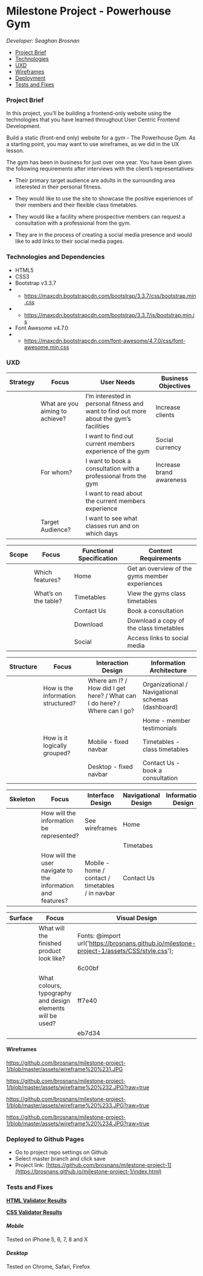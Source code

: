 # Milestone Project - Powerhouse Gym

*Developer: Seaghan Brosnan*

- [Project Brief](#project-brief)
- [Technologies](#technologies-and-dependencies)
- [UXD](#uxd)
- [Wireframes](#wireframes)
- [Deployment](#deployed-to-github-pages)
- [Tests and Fixes](#tests-and-fixes)

### Project Brief

In this project, you’ll be building a frontend-only website using the technologies that you have learned throughout User Centric Frontend Development.

Build a static (front-end only) website for a gym - The Powerhouse Gym. As a starting point, you may want to use wireframes, as we did in the UX lesson.

The gym has been in business for just over one year. You have been given the following requirements after interviews with the client’s representatives:

- Their primary target audience are adults in the surrounding area interested in their personal fitness.

- They would like to use the site to showcase the positive experiences of their members and their flexible class timetables.

- They would like a facility where prospective members can request a consultation with a professional from the gym.

- They are in the process of creating a social media presence and would like to add links to their social media pages.

### Technologies and Dependencies

- HTML5
- CSS3
- Bootstrap v3.3.7
- - https://maxcdn.bootstrapcdn.com/bootstrap/3.3.7/css/bootstrap.min.css
- - https://maxcdn.bootstrapcdn.com/bootstrap/3.3.7/js/bootstrap.min.js
- Font Awesome v4.7.0
- - https://maxcdn.bootstrapcdn.com/font-awesome/4.7.0/css/font-awesome.min.css

### UXD

| Strategy  | Focus                                                       | User Needs                                                                                        | Business Objectives                                                                             |
|-----------|-------------------------------------------------------------|---------------------------------------------------------------------------------------------------|-------------------------------------------------------------------------------------------------|
|           | What are you aiming to achieve?                             | I’m interested in personal fitness and want to find out more about the gym’s facilities           | Increase clients                                                                                |
|           |                                                             | I want to find out current members experience of the gym                                          | Social currency                                                                                 |
|           | For whom?                                                   | I want to book a consultation with a professional from the gym                                    | Increase brand awareness                                                                        |
|           |                                                             | I want to read about the current members experience                                               |                                                                                                 |
|           | Target Audience?                                            | I want to see what classes run and on which days                                                  |                                                                                                 |



| Scope     | Focus                                                       | Functional Specification                                                                          | Content Requirements                                                                             |
|-----------|-------------------------------------------------------------|---------------------------------------------------------------------------------------------------|--------------------------------------------------------------------------------------------------|
|           | Which features?                                             | Home                                                                                              | Get an overview of the gyms member experiences                                                   |
|           | What’s on the table?                                        | Timetables                                                                                        | View the gyms class timetables                                                                   |
|           |                                                             | Contact Us                                                                                        | Book a consultation                                                                              |
|           |                                                             | Download                                                                                          | Download a copy of the class timetables                                                          |
|           |                                                             | Social                                                                                            | Access links to social media                                                                     |



| Structure | Focus                                                       | Interaction Design                                                                                | Information Architecture                                                                        |
|-----------|-------------------------------------------------------------|---------------------------------------------------------------------------------------------------|-------------------------------------------------------------------------------------------------|
|           | How is the information structured?                          | Where am I? / How did I get here? / What can I do here? / Where can I go?                         | Organizational / Navigational schemas (dashboard)                                               |
|           |                                                             |                                                                                                   | Home - member testimonials                                                                      |
|           | How is it logically grouped?                                | Mobile - fixed navbar                                                                             | Timetables - class timetables                                                                   |
|           |                                                             | Desktop - fixed navbar                                                                            | Contact Us - book a consultation                                                                |



| Skeleton  | Focus                                                       | Interface Design                                                                                  | Navigational Design | Information Design |
|-----------|-------------------------------------------------------------|---------------------------------------------------------------------------------------------------|---------------------|--------------------|                    
|           | How will the information be represented?                    | See wireframes                                                                                    | Home                |                    |                                                    
|           |                                                             |                                                                                                   | Timetabes           |                    |                   
|           | How will the user navigate to the information and features? | Mobile - home / contact / timetables / in navbar                                                  | Contact Us          |                    |                                      



| Surface   | Focus                                                       | Visual Design
|-----------|-------------------------------------------------------------|----------------------------------------------------------------------------------------------------------------------|
|           | What will the finished product look like?                   | Fonts: @import url('https://brosnans.github.io/milestone-project-1/assets/CSS/style.css');                       |
|           |                                                             | 6c00bf                                                                                                               |
|           | What colours, typography and design elements will be used?  | ff7e40                                                                                                               |
|           |                                                             | eb7d34                                                                                                               |

#### Wireframes

https://github.com/brosnans/milestone-project-1/blob/master/assets/wireframe%20%231.JPG

https://github.com/brosnans/milestone-project-1/blob/master/assets/wireframe%20%232.JPG?raw=true

https://github.com/brosnans/milestone-project-1/blob/master/assets/wireframe%20%233.JPG?raw=true

https://github.com/brosnans/milestone-project-1/blob/master/assets/wireframe%20%234.JPG?raw=true

### Deployed to Github Pages

- Go to project repo settings on Github
- Select master branch and click save
- Project link: [https://github.com/brosnans/milestone-project-1](https://brosnans.github.io/milestone-project-1/index.html)

### Tests and Fixes

[**HTML Validator Results**](https://validator.w3.org/nu/?doc=https%3A%2F%2Fbrosnans.github.io%2Fmilestone-project-1%2Findex.html)

[**CSS Validator Results**](https://jigsaw.w3.org/css-validator/validator?uri=https%3A%2F%2Fbrosnans.github.io%2Fmilestone-project-1%2Fassets%2FCSS%2Fstyle.css&profile=css3svg&usermedium=all&warning=1&vextwarning=&lang=en)

#### *Mobile*

Tested on iPhone 5, 6, 7, 8 and X


#### *Desktop*

Tested on Chrome, Safari, Firefox
